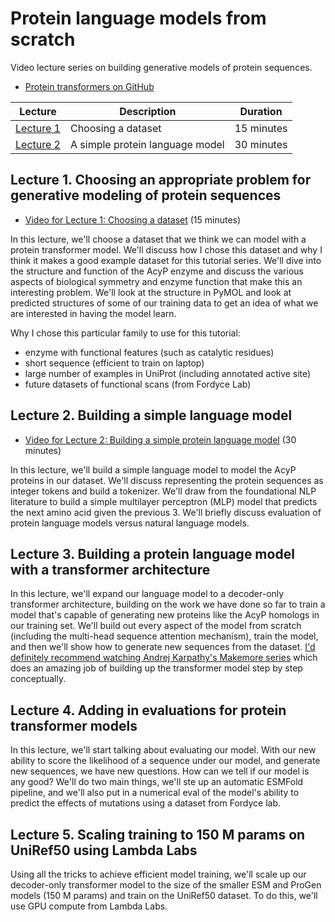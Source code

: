 # Protein language models from scratch 

Video lecture series on building generative models of protein sequences. 

- [Protein transformers on GitHub](https://github.com/dacarlin/protein-transformers)

| Lecture     |  Description                                                         | Duration | 
|--------------|------------------------------------------------------------------|--------------
| [Lecture 1](https://www.youtube.com/watch?v=c2kFHtuEt8s) |  Choosing a dataset | 15 minutes |
| [Lecture 2](https://youtu.be/8rePVA8rpoY) | A simple protein language model | 30 minutes | 


## Lecture 1. Choosing an appropriate problem for generative modeling of protein sequences  

- [Video for Lecture 1: Choosing a dataset](https://www.youtube.com/watch?v=c2kFHtuEt8s) (15 minutes) 

In this lecture, we'll choose a dataset that we think we can model with a protein transformer model. We'll discuss how I chose this dataset and why I think it makes a good example dataset for this tutorial series. We'll dive into the structure and function of the AcyP enzyme and discuss the various aspects of biological symmetry and enzyme function that make this an interesting problem. We'll look at the structure in PyMOL and look at predicted structures of some of our training data to get an idea of what we are interested in having the model learn. 

Why I chose this particular family to use for this tutorial: 

- enzyme with functional features (such as catalytic residues) 
- short sequence (efficient to train on laptop) 
- large number of examples in UniProt (including annotated active site)
- future datasets of functional scans (from Fordyce Lab)


## Lecture 2. Building a simple language model

- [Video for Lecture 2: Building a simple protein language model](https://youtu.be/8rePVA8rpoY) (30 minutes) 

In this lecture, we'll build a simple language model to model the AcyP proteins in our dataset. We'll discuss representing the protein sequences as integer tokens and build a tokenizer. We'll draw from the foundational NLP literature to build a simple multilayer perceptron (MLP) model that predicts the next amino acid given the previous 3. We'll briefly discuss evaluation of protein language models versus natural language models.  


## Lecture 3. Building a protein language model with a transformer architecture 

In this lecture, we'll expand our language model to a decoder-only transformer architecture, building on the work we have done so far to train a model that's capable of generating new proteins like the AcyP homologs in our training set. We'll build out every aspect of the model from scratch (including the multi-head sequence attention mechanism), train the model, and then we'll show how to generate new sequences from the dataset. [I'd definitely recommend watching Andrej Karpathy's Makemore series](https://www.youtube.com/watch?v=VMj-3S1tku0&list=PLAqhIrjkxbuWI23v9cThsA9GvCAUhRvKZ) which does an amazing job of building up the transformer model step by step conceptually. 


## Lecture 4. Adding in evaluations for protein transformer models  

In this lecture, we'll start talking about evaluating our model. With our new ability to score the likelihood of a sequence under our model, and generate new sequences, we have new questions. How can we tell if our model is any good? We'll do two main things, we'll ste up an automatic ESMFold pipeline, and we'll also put in a numerical eval of the model's ability to predict the effects of mutations using a dataset from Fordyce lab. 


## Lecture 5. Scaling training to 150 M params on UniRef50 using Lambda Labs 

Using all the tricks to achieve efficient model training, we'll scale up our decoder-only transformer model to the size of the smaller ESM and ProGen models (150 M params) and train on the UniRef50 dataset. To do this, we'll use GPU compute from Lambda Labs. 




